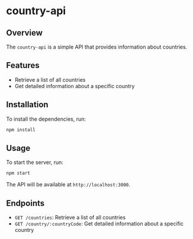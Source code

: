 # country-api

## Overview

The `country-api` is a simple API that provides information about countries.

## Features

- Retrieve a list of all countries
- Get detailed information about a specific country

## Installation

To install the dependencies, run:

```bash
npm install
```

## Usage

To start the server, run:

```bash
npm start
```

The API will be available at `http://localhost:3000`.

## Endpoints

- `GET /countries`: Retrieve a list of all countries
- `GET /country/:countryCode`: Get detailed information about a specific country
